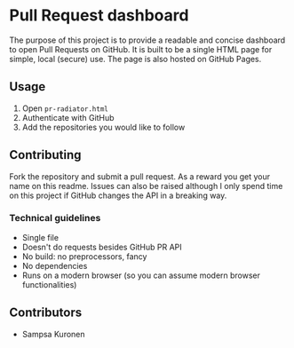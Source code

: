 # Pull Request dashboard

The purpose of this project is to provide a readable and concise dashboard to open Pull Requests on GitHub. It is built to be a single HTML page for simple, local (secure) use. The page is also hosted on GitHub Pages.

## Usage

1. Open `pr-radiator.html`
2. Authenticate with GitHub
3. Add the repositories you would like to follow

## Contributing

Fork the repository and submit a pull request. As a reward you get your name on this readme. Issues can also be raised although I only spend time on this project if GitHub changes the API in a breaking way.

### Technical guidelines

- Single file
- Doesn't do requests besides GitHub PR API
- No build: no preprocessors, fancy
- No dependencies
- Runs on a modern browser (so you can assume modern browser functionalities)

## Contributors

- Sampsa Kuronen
